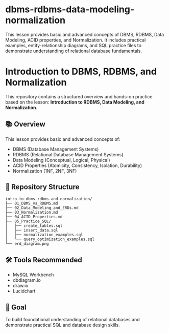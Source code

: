 # dbms-rdbms-data-modeling-normalization
This lesson provides basic and advanced concepts of DBMS, RDBMS, Data Modeling, ACID properties, and Normalization. It includes practical examples, entity-relationship diagrams, and SQL practice files to demonstrate understanding of relational database fundamentals.
# Introduction to DBMS, RDBMS, and Normalization

This repository contains a structured overview and hands-on practice based on the lesson: **Introduction to RDBMS, Data Modeling, and Normalization**.

## 📚 Overview

This lesson provides basic and advanced concepts of:
- DBMS (Database Management Systems)
- RDBMS (Relational Database Management Systems)
- Data Modeling (Conceptual, Logical, Physical)
- ACID Properties (Atomicity, Consistency, Isolation, Durability)
- Normalization (1NF, 2NF, 3NF)

## 📁 Repository Structure

```
intro-to-dbms-rdbms-and-normalization/
├── 01_DBMS_vs_RDBMS.md
├── 02_Data_Modeling_and_ERDs.md
├── 03_Normalization.md
├── 04_ACID_Properties.md
├── 05_Practice_SQL/
│   ├── create_tables.sql
│   ├── insert_data.sql
│   ├── normalization_examples.sql
│   └── query_optimization_examples.sql
└── erd_diagram.png
```

## 🛠️ Tools Recommended
- MySQL Workbench
- dbdiagram.io
- draw.io
- Lucidchart

## 🧠 Goal
To build foundational understanding of relational databases and demonstrate practical SQL and database design skills.
